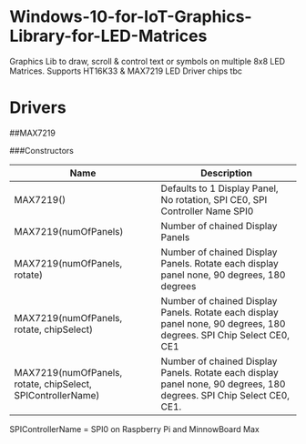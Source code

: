 # Windows-10-for-IoT-Graphics-Library-for-LED-Matrices
Graphics Lib to draw, scroll &amp; control text or symbols on multiple 8x8 LED Matrices. Supports HT16K33 &amp; MAX7219 LED Driver chips
tbc



# Drivers

##MAX7219

###Constructors

Name|Description
-----------------|---------------|
MAX7219()|Defaults to 1 Display Panel, No rotation, SPI CE0, SPI Controller Name SPI0
MAX7219(numOfPanels)| Number of chained Display Panels
MAX7219(numOfPanels, rotate)| Number of chained Display Panels. Rotate each display panel none, 90 degrees, 180 degrees
MAX7219(numOfPanels, rotate, chipSelect)| Number of chained Display Panels. Rotate each display panel none, 90 degrees, 180 degrees. SPI Chip Select CE0, CE1
MAX7219(numOfPanels, rotate, chipSelect, SPIControllerName)| Number of chained Display Panels. Rotate each display panel none, 90 degrees, 180 degrees. SPI Chip Select CE0, CE1. 
SPIControllerName = SPI0 on Raspberry Pi and MinnowBoard Max


